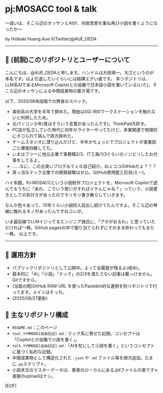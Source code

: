 # pj:MOSACC tool & talk
～或いは、そこら辺のオッサンとAIが、何故思索を重ね再び小説を書くようになったか～

by Hideaki Huang Aue  X(Twitter)@AUE_OEDA

---

## 📁 (前説)このリポジトリとユーザーについて
こんにちは、@AUE_OEDAと申します。ハンドルは大枝瑛一。大江というのが本名です。はよ引退したいぐらいには結構エグい歳です。
本リポジトリは、LLM系AIであるMicrosoft Copilotとの協働で日本語小説を書いている(いた)、そこら辺のオッサンによる中間成果物の置き場です。

以下、2025/08末段階での弊者のスペック。
- 美術系の大学を半年で辞めた。理由はSGI IRISワークステーションを触れないと判明したため。
- 元パソコン少年(昔はそういう言葉があったんです)。ThinkPad大好き。
- PC誌が乱立していた時代に何年かライターやってたけど、本業関連で物理的にボコられて病んで両方辞めた。
- ゲームスタジオに潜り込んだけど、半年かちょっとでプロジェクトが事業部ごと爆発四散してた。
- いまはフツーに地元企業で事務職2/3、IT工員/1/3ぐらいのノンビリしたお仕事をしてるよ。
- ……なに、この古臭いブログみてぇな自己紹介。ねぇココGitHubだよ？？？
- 真っ当なテック企業での開発経験はゼロ。GitHub使用歴三日目(えー)。

ハイ本題。PJ:MOSACCという小説制作プロジェクトを、Microsoft Copilotで遊んでるうちに「あれ、こういう使い方すればイケんじゃね？」っていう、小説書きとしての気付きがあったのでモリモリ書き散らしていきます。

なんか色々あって、10年ぐらい小説同人誌出し続けてたんですよ。そこら辺の琴線に触れるモノがあったんですねコレが。

いま最前線でLLMイジってるエンジニア諸氏に、「アホがおるわ」と思っていただければ一興。Github pagesの中で掘り当てられずにそのまま終わってもまた一興。
以上です。

---

## 🧪 運用方針

- パブリックリポジトリとして公開中。よって全履歴が残るよ(戒め)。
- 基本的に「AI」「小説」「テック」の2/3を満たさない記事は載っけません。Gitですから。
- (当面の間)GitHub RAW URL を使ったPastebin的な運用を別リポジトリで行ってます。メインはそっち。
- (2025/08/27更新)

## 🔗 主なリポジトリ構成

- `README.md`：このページ
- `tool_YYMMDDD[自由記述].md`：テック系に寄せた記録。コンセプトは「Copilotとの協働で小説を書く」。
- `talk_YYMMDDD[自由記述].md`：「AIを杖にして小説を書く」というコンセプトに基づく私的な記録。
- 中間成果物として構造化された `.json` や `.md` ファイル等を順次追加。たまに`.py`スクリプト。
- 小説本文のマスターデータは、著者のローカルにある.jtdファイルの束です≒直接のuploadはナシ。

[EOF]
